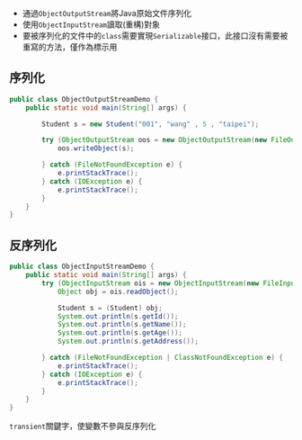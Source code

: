 - 通過`ObjectOutputStream`將Java原始文件序列化
- 使用`ObjectInputStream`讀取(重構)對象
- 要被序列化的文件中的`class`需要實現`Serializable`接口，此接口沒有需要被重寫的方法，僅作為標示用

## 序列化
```java
public class ObjectOutputStreamDemo {
    public static void main(String[] args) {

        Student s = new Student("001", "wang" , 5 , "taipei");

        try (ObjectOutputStream oos = new ObjectOutputStream(new FileOutputStream("oos.java"))) {
            oos.writeObject(s);

        } catch (FileNotFoundException e) {
            e.printStackTrace();
        } catch (IOException e) {
            e.printStackTrace();
        }
    }
}
```

## 反序列化
```java
public class ObjectInputStreamDemo {
    public static void main(String[] args) {
        try (ObjectInputStream ois = new ObjectInputStream(new FileInputStream("oos.java"))) {
            Object obj = ois.readObject();

            Student s = (Student) obj;
            System.out.println(s.getId());
            System.out.println(s.getName());
            System.out.println(s.getAge());
            System.out.println(s.getAddress());

        } catch (FileNotFoundException | ClassNotFoundException e) {
            e.printStackTrace();
        } catch (IOException e) {
            e.printStackTrace();
        }
    }
}
```

`transient`關鍵字，使變數不參與反序列化